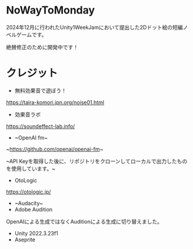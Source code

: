 # NoWayToMonday
2024年12月に行われたUnity1WeekJamにおいて提出した2Dドット絵の短編ノベルゲームです。

絶賛修正のために開発中です！
# クレジット
- 無料効果音で遊ぼう！

https://taira-komori.jpn.org/noise01.html
- 効果音ラボ

https://soundeffect-lab.info/
- ~OpenAI fm~

~https://github.com/openai/openai-fm~

~API Keyを取得した後に、リポジトリをクローンしてローカルで出力したものを使用しています。~
- OtoLogic

https://otologic.jp/

- ~Audacity~
- Adobe Audition

OpenAIによる生成ではなくAuditionによる生成に切り替えました。
- Unity 2022.3.23f1
- Aseprite
